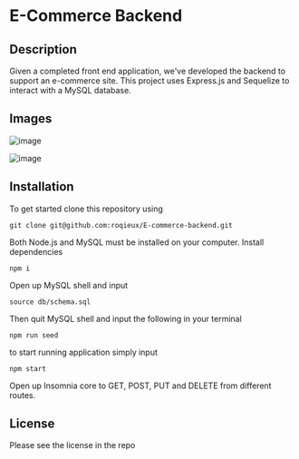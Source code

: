 # E-Commerce Backend

## Description 

Given a completed front end application, we've developed the backend to support an e-commerce site. This project uses Express.js and Sequelize to interact with a MySQL database.

## Images 

![image](https://github.com/Roqieux/E-commerce-backend/assets/133982261/24ceb370-fe25-4320-a8ef-b77393901790)

![image](https://github.com/Roqieux/E-commerce-backend/assets/133982261/aad2191a-3513-4bf1-adee-7ffebaa0184b)

## Installation
To get started clone this repository using 
<br>
```terminal
git clone git@github.com:roqieux/E-commerce-backend.git
```
Both Node.js and MySQL must be installed on your computer.
Install dependencies 
```terminal
npm i
```
Open up MySQL shell and input 
```terminal
source db/schema.sql
```
Then quit MySQL shell and input the following in your terminal
```terminal
npm run seed
```
to start running application simply input 
```terminal
npm start
```
Open up Insomnia core to GET, POST, PUT and DELETE from different routes.

## License
Please see the license in the repo
